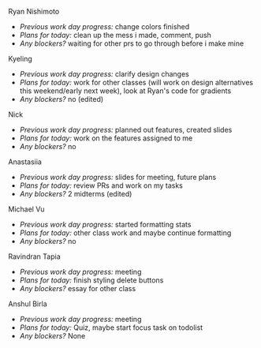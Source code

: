 Ryan Nishimoto  
+ *Previous work day progress:*
change colors finished
+ *Plans for today:*
clean up the mess i made, comment, push
+ *Any blockers?* waiting for other prs to go through before i make mine

Kyeling  
+ *Previous work day progress:* clarify design changes
+ *Plans for today:* work for other classes (will work on design alternatives this weekend/early next week), look at Ryan's code for gradients
+ *Any blockers?* no (edited) 

Nick  
+ *Previous work day progress:* planned out features, created slides
+ *Plans for today:* work on the features assigned to me
+ *Any blockers?* no

Anastasiia  
+ *Previous work day progress:*
slides for meeting, future plans
+ *Plans for today:*
review PRs and work on my tasks
+ *Any blockers?*
2 midterms (edited) 

Michael Vu  
+ *Previous work day progress:* started formatting stats
+ *Plans for today:* other class work and maybe continue formatting
+ *Any blockers?* no

Ravindran Tapia  
+ *Previous work day progress:* meeting
+ *Plans for today:* finish styling delete buttons
+ *Any blockers?* essay for other class

Anshul Birla
+ *Previous work day progress:* meeting
+ *Plans for today:* Quiz, maybe start focus task on todolist
+ *Any blockers?* None
